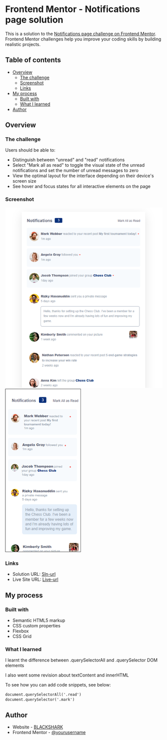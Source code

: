 # Frontend Mentor - Notifications page solution

This is a solution to the [Notifications page challenge on Frontend Mentor](https://www.frontendmentor.io/challenges/notifications-page-DqK5QAmKbC). Frontend Mentor challenges help you improve your coding skills by building realistic projects.

## Table of contents

- [Overview](#overview)
  - [The challenge](#the-challenge)
  - [Screenshot](#screenshot)
  - [Links](#links)
- [My process](#my-process)
  - [Built with](#built-with)
  - [What I learned](#what-i-learned)
- [Author](#author)

## Overview

### The challenge

Users should be able to:

- Distinguish between "unread" and "read" notifications
- Select "Mark all as read" to toggle the visual state of the unread notifications and set the number of unread messages to zero
- View the optimal layout for the interface depending on their device's screen size
- See hover and focus states for all interactive elements on the page

### Screenshot

![DesktopView](./design/desktop-preview.png)
![MobileView](./design/mobile-design.png)

### Links

- Solution URL: [Sln-url](https://your-solution-url.com)
- Live Site URL: [Live-url](https://your-live-site-url.com)

## My process

### Built with

- Semantic HTML5 markup
- CSS custom properties
- Flexbox
- CSS Grid

### What I learned

I learnt the difference between .querySelectorAll and .querySelector DOM elements

I also went some revision about textContent and innerHTML

To see how you can add code snippets, see below:

```JS
document.querySelectorAll('.read')
document.querySelector('.mark')
```

## Author

- Website - [BLACKSHARK](https://www.your-site.com)
- Frontend Mentor - [@yourusername](https://www.frontendmentor.io/profile/yourusername)
